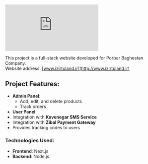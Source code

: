 ![Project Image](https://biaupload.com/do.php?imgf=org-4189cb5004a21.png)

This project is a full-stack website developed for Porbar Baghestan Company.  
Website address: [www.izirtuland.ir](http://www.izirtuland.ir)

## Project Features:
- **Admin Panel**:  
  - Add, edit, and delete products  
  - Track orders  
- **User Panel**  
- Integration with **Kavenegar SMS Service**  
- Integration with **Zibal Payment Gateway**  
- Provides tracking codes to users  

### Technologies Used:
- **Frontend**: Next.js  
- **Backend**: Node.js 

